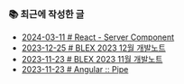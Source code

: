 ### 📚 최근에 작성한 글

<!-- BLEX:START -->
- [2024-03-11 # React - Server Component](https://blex.me/@baealex/react-server-component)
- [2023-12-25 # BLEX 2023 12월 개발노트](https://blex.me/@baealex/blex-2023-12%EC%9B%94-%EA%B0%9C%EB%B0%9C%EB%85%B8%ED%8A%B8)
- [2023-11-23 # BLEX 2023 11월 개발노트](https://blex.me/@baealex/blex-2023-11%EC%9B%94-%EA%B0%9C%EB%B0%9C%EB%85%B8%ED%8A%B8)
- [2023-11-23 # Angular :: Pipe](https://blex.me/@baealex/angular-pipe)<!-- BLEX:END -->

<!-- YOUTUBE:START --><!-- YOUTUBE:END -->

